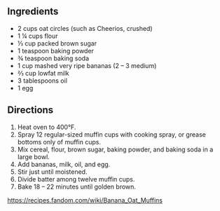 ## Ingredients

- 2 cups oat circles (such as Cheerios, crushed)
- 1 ¼ cups flour
- ⅓ cup packed brown sugar
- 1 teaspoon baking powder
- ¾ teaspoon baking soda
- 1 cup mashed very ripe bananas (2 – 3 medium)
- ⅔ cup lowfat milk
- 3 tablespoons oil
- 1 egg

## Directions

1. Heat oven to 400°F.
1. Spray 12 regular-sized muffin cups with cooking spray, or grease bottoms only of muffin cups.
1. Mix cereal, flour, brown sugar, baking powder, and baking soda in a large bowl.
1. Add bananas, milk, oil, and egg.
1. Stir just until moistened.
1. Divide batter among twelve muffin cups.
1. Bake 18 – 22 minutes until golden brown.

https://recipes.fandom.com/wiki/Banana_Oat_Muffins
